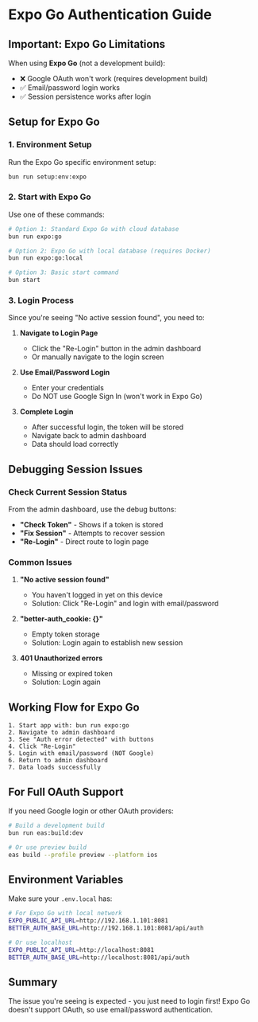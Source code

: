 # Expo Go Authentication Guide

## Important: Expo Go Limitations

When using **Expo Go** (not a development build):
- ❌ Google OAuth won't work (requires development build)
- ✅ Email/password login works
- ✅ Session persistence works after login

## Setup for Expo Go

### 1. Environment Setup

Run the Expo Go specific environment setup:
```bash
bun run setup:env:expo
```

### 2. Start with Expo Go

Use one of these commands:

```bash
# Option 1: Standard Expo Go with cloud database
bun run expo:go

# Option 2: Expo Go with local database (requires Docker)
bun run expo:go:local

# Option 3: Basic start command
bun start
```

### 3. Login Process

Since you're seeing "No active session found", you need to:

1. **Navigate to Login Page**
   - Click the "Re-Login" button in the admin dashboard
   - Or manually navigate to the login screen

2. **Use Email/Password Login**
   - Enter your credentials
   - Do NOT use Google Sign In (won't work in Expo Go)

3. **Complete Login**
   - After successful login, the token will be stored
   - Navigate back to admin dashboard
   - Data should load correctly

## Debugging Session Issues

### Check Current Session Status

From the admin dashboard, use the debug buttons:
- **"Check Token"** - Shows if a token is stored
- **"Fix Session"** - Attempts to recover session
- **"Re-Login"** - Direct route to login page

### Common Issues

1. **"No active session found"**
   - You haven't logged in yet on this device
   - Solution: Click "Re-Login" and login with email/password

2. **"better-auth_cookie: {}"**
   - Empty token storage
   - Solution: Login again to establish new session

3. **401 Unauthorized errors**
   - Missing or expired token
   - Solution: Login again

## Working Flow for Expo Go

```
1. Start app with: bun run expo:go
2. Navigate to admin dashboard
3. See "Auth error detected" with buttons
4. Click "Re-Login"
5. Login with email/password (NOT Google)
6. Return to admin dashboard
7. Data loads successfully
```

## For Full OAuth Support

If you need Google login or other OAuth providers:
```bash
# Build a development build
bun run eas:build:dev

# Or use preview build
eas build --profile preview --platform ios
```

## Environment Variables

Make sure your `.env.local` has:
```bash
# For Expo Go with local network
EXPO_PUBLIC_API_URL=http://192.168.1.101:8081
BETTER_AUTH_BASE_URL=http://192.168.1.101:8081/api/auth

# Or use localhost
EXPO_PUBLIC_API_URL=http://localhost:8081
BETTER_AUTH_BASE_URL=http://localhost:8081/api/auth
```

## Summary

The issue you're seeing is expected - you just need to login first! Expo Go doesn't support OAuth, so use email/password authentication.